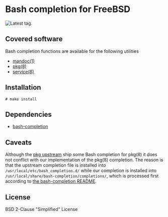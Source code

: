 # Bash completion for FreeBSD

![Latest tag.](https://img.shields.io/github/tag/0mp/bash-completion-freebsd.svg)

## Covered software

Bash completion functions are available for the following utilities

- [mandoc(1)](https://www.freebsd.org/cgi/man.cgi?mandoc)
- [pkg(8)](https://www.freebsd.org/cgi/man.cgi?pkg)
- [service(8)](https://www.freebsd.org/cgi/man.cgi?service)

## Installation

```console
# make install
```

## Dependencies

- [bash-completion](https://github.com/scop/bash-completion)

## Caveats

Although the [pkg upstream](https://github.com/freebsd/pkg) ship some Bash
completion for pkg(8) it does not conflict with our implementation of the
pkg(8) completion. The reason is that the upstream completion file is installed
into `/usr/local/etc/bash_completion.d/` while our completion is installed into
`/usr/local/share/bash-completion/completions/`, which is processed first
according to
[the bash-completion README](https://github.com/scop/bash-completion/blob/master/README.md).

## License

BSD 2-Clause "Simplified" License
